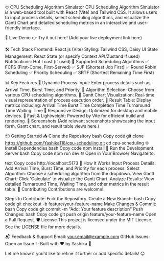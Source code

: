 ⚙️ CPU Scheduling Algorithm Simulator
CPU Scheduling Algorithm Simulator is a web-based tool built with React (Vite) and Tailwind CSS. It allows users to input process details, select scheduling algorithms, and visualize the Gantt Chart and detailed scheduling metrics in an interactive and user-friendly interface.

🚀 Live Demo
👉 Try it out here! (Add your live deployment link here)

🛠️ Tech Stack
Frontend: React.js (Vite)
Styling: Tailwind CSS, Daisy UI
State Management: React State (or specify Context API/Zustand if used)
Notifications: Hot Toast (if used)
📑 Supported Scheduling Algorithms
✅ FCFS (First-Come, First-Served)
✅ SJF (Shortest Job First)
✅ Round Robin Scheduling
✅ Priority Scheduling
✅ SRTF (Shortest Remaining Time First)

📊 Key Features
🔹 Dynamic Process Input: Enter process details such as Arrival Time, Burst Time, and Priority.
🔹 Algorithm Selection: Choose from various CPU scheduling algorithms.
🔹 Gantt Chart Visualization: Real-time visual representation of process execution order.
🔹 Result Table: Display metrics including:
Arrival Time
Burst Time
Completion Time
Turnaround Time
Waiting Time
🔹 Responsive Design: Optimized for desktop and mobile devices.
🔹 Fast & Lightweight: Powered by Vite for efficient build and rendering.
📸 Screenshots
(Add relevant screenshots showcasing the input form, Gantt chart, and result table views here.)

📦 Getting Started
📥 Clone the Repository
bash
Copy code
git clone https://github.com/Yashika118/cpu-scheduling.git
cd cpu-scheduling
⚙️ Install Dependencies
bash
Copy code
npm install
🏃 Run the Development Server
bash
Copy code
npm run dev
🌐 Open in Your Browser
Navigate to:

text
Copy code
http://localhost:5173
🧠 How It Works
Input Process Details: Add Arrival Time, Burst Time, and Priority for each process.
Select Algorithm: Choose a scheduling algorithm from the dropdown.
View Gantt Chart: Click 'Calculate' to visualize the Gantt Chart.
Analyze Results: View detailed Turnaround Time, Waiting Time, and other metrics in the result table.
🤝 Contributing
Contributions are welcome!

Steps to Contribute:
Fork the Repository.
Create a New Branch:
bash
Copy code
git checkout -b feature/your-feature-name
Make Changes & Commit:
bash
Copy code
git commit -m "Add: Your feature description"
Push Changes:
bash
Copy code
git push origin feature/your-feature-name
Open a Pull Request.
🛡️ License
This project is licensed under the MIT License.
See the LICENSE file for more details.

📬 Feedback & Support
Email: your.email@example.com
GitHub Issues: Open an Issue
✨ Built with ❤️ by Yashika 🚀

Let me know if you'd like to refine it further or add specific details! 😊
